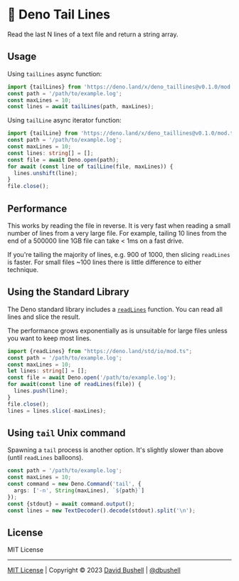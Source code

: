 # 🦎 Deno Tail Lines

Read the last N lines of a text file and return a string array.

## Usage

Using `tailLines` async function:

```ts
import {tailLines} from 'https://deno.land/x/deno_taillines@v0.1.0/mod.ts'
const path = '/path/to/example.log';
const maxLines = 10;
const lines = await tailLines(path, maxLines);
```

Using `tailLine` async iterator function:

```ts
import {tailLine} from 'https://deno.land/x/deno_taillines@v0.1.0/mod.ts'
const path = '/path/to/example.log';
const maxLines = 10;
const lines: string[] = [];
const file = await Deno.open(path);
for await (const line of tailLine(file, maxLines)) {
  lines.unshift(line);
}
file.close();
```

## Performance

This works by reading the file in reverse. It is very fast when reading a small number of lines from a very large file. For example, tailing 10 lines from the end of a 500000 line 1GB file can take < 1ms on a fast drive.

If you're tailing the majority of lines, e.g. 900 of 1000, then slicing `readLines` is faster. For small files ~100 lines there is little difference to either technique.

## Using the Standard Library

The Deno standard library includes a [`readLines`](https://deno.land/std/io/read_lines.ts) function. You can read all lines and slice the result.

The performance grows exponentially as is unsuitable for large files unless you want to keep most lines.

```ts
import {readLines} from "https://deno.land/std/io/mod.ts";
const path = '/path/to/example.log';
const maxLines = 10;
let lines: string[] = [];
const file = await Deno.open('/path/to/example.log');
for await(const line of readLines(file)) {
  lines.push(line);
}
file.close();
lines = lines.slice(-maxLines);
```

## Using `tail` Unix command

Spawning a `tail` process is another option. It's slightly slower than above (until `readLines` balloons).

```ts
const path = '/path/to/example.log';
const maxLines = 10;
const command = new Deno.Command('tail', {
  args: ['-n', String(maxLines), `${path}`]
});
const {stdout} = await command.output();
const lines = new TextDecoder().decode(stdout).split('\n');
```

## License

MIT License

* * *

[MIT License](/LICENSE) | Copyright © 2023 [David Bushell](https://dbushell.com) | [@dbushell](https://twitter.com/dbushell)
